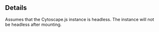 ## Details

Assumes that the Cytoscape.js instance is headless.  The instance will not be headless after mounting.

